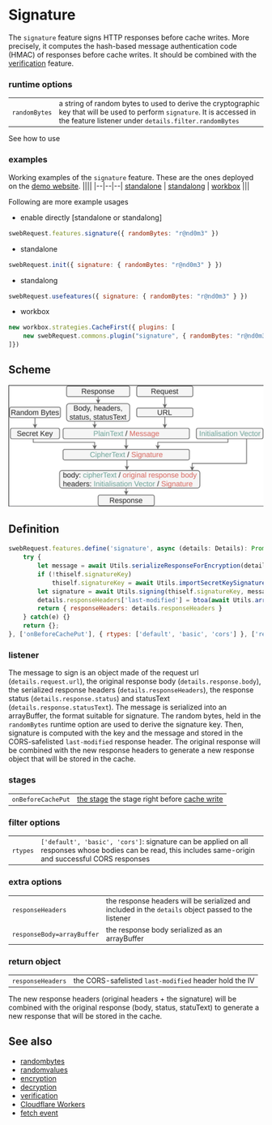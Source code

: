# Signature 
The `signature` feature signs HTTP responses before cache writes. More precisely, it computes the hash-based message authentication code (HMAC) of responses before cache writes.
It should be combined with the [verification](verification.md) feature. 



### runtime options
||| 
|--|--| 
| `randomBytes` |  a string of random bytes to used to derive the cryptographic key that will be used to perform `signature`. It is accessed in the feature listener under `details.filter.randomBytes`
See how to use 


### examples 

Working examples of the `signature` feature. These are the ones deployed on the [demo website](https://swebrequest.doitsec.net/sqwrfeatures.htm). 
||||
|--|--|--|
[standalone](../examples/signature.js) | [standalong](../examples/usignature.js) | [workbox](../examples/wsignature.js)
|||

Following are more example usages
- enable directly [standalone or standalong]
```javascript
swebRequest.features.signature({ randomBytes: "r@nd0m3" }) 
```

- standalone
```javascript
swebRequest.init({ signature: { randomBytes: "r@nd0m3" } })
```

- standalong
```javascript
swebRequest.usefeatures({ signature: { randomBytes: "r@nd0m3" } })
```

- workbox
```javascript
new workbox.strategies.CacheFirst({ plugins: [ 
    new swebRequest.commons.plugin("signature", { randomBytes: "r@nd0m3" })
]})
```

## Scheme
![Signature scheme](../images/crypto.png)



## Definition
```javascript
swebRequest.features.define('signature', async (details: Details): Promise<Details> => {
    try {
        let message = await Utils.serializeResponseForEncryption(details.request.url, details.responseBody, details.responseHeaders, details.response.status, details.response.statusText)
        if (!thiself.signatureKey)
            thiself.signatureKey = await Utils.importSecretKeySignatures(Uint8Array.from(details.filter.randomBytes.split('')))
        let signature = await Utils.signing(thiself.signatureKey, message);
        details.responseHeaders['last-modified'] = btoa(await Utils.arrayBufferToString (signature))
        return { responseHeaders: details.responseHeaders }
    } catch(e) {}
    return {};
}, ['onBeforeCachePut'], { rtypes: ['default', 'basic', 'cors'] }, ['responseHeaders', 'responseBody=arrayBuffer']);
```

### listener
The message to sign is an object made of the request url (`details.request.url`), the original response body (`details.response.body`), the serialized response headers (`details.responseHeaders`), the response status (`details.response.status`) and statusText (`details.response.statusText`). The message is serialized into an arrayBuffer, the format suitable for signature. The random bytes, held in the `randomBytes` runtime option are used to derive the signature key. Then, signature is computed with the key and the message and stored in the CORS-safelisted `last-modified` response header. The original response will be combined with the new response headers to generate a new response object that will be stored in the cache.

### stages 
||| 
|--|--| 
`onBeforeCachePut` | [the stage](../stages/onBeforeCachePut.md) the stage right before [cache write](../stages/onCachePut.md)


### filter options
||| 
|--|--| 
`rtypes` | `['default', 'basic', 'cors']`: signature can be applied on all responses whose bodies can be read, this includes same-origin and successful CORS responses

### extra options
||| 
|--|--|
`responseHeaders` | the response headers will be serialized and included in the `details` object passed to the listener
`responseBody=arrayBuffer` | the response body serialized as an arrayBuffer 

### return object
||| 
|--|--|
`responseHeaders` | the CORS-safelisted `last-modified` header hold the IV

The new response headers (original headers + the signature) will be combined with the original response (body, status, statuText) to generate a new response that will be stored in the cache.  


## See also
- [randombytes](../utils/randombytes.md)
- [randomvalues](randomvalues.md)
- [encryption](encryption.md)
- [decryption](decryption.md)
- [verification](verification.md)
- [Cloudflare Workers](../contexts/cloudflare.md)
- [fetch event](../events/fetch.md)
